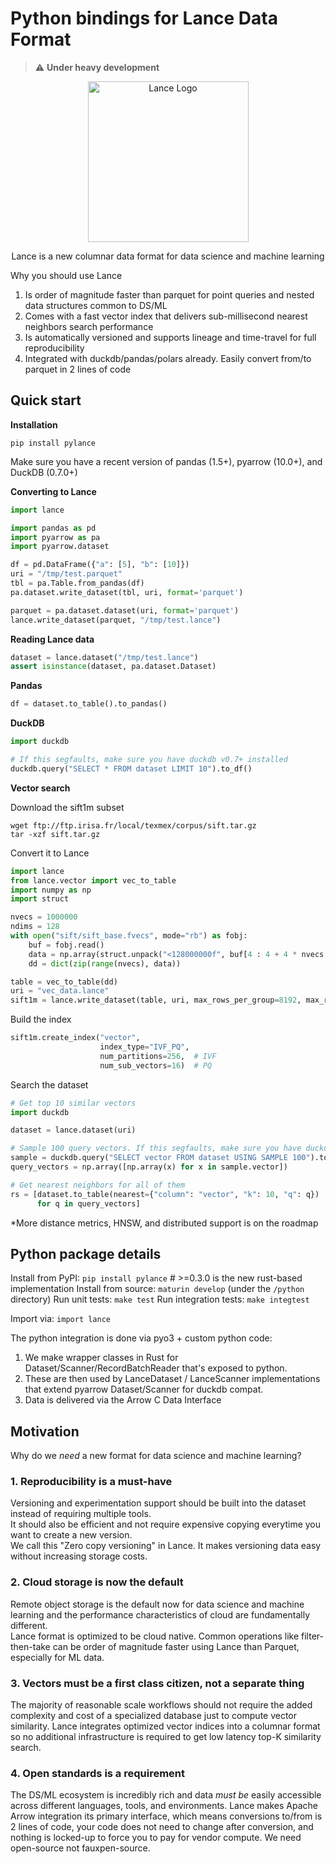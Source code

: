 # Python bindings for Lance Data Format

> :warning: **Under heavy development**

<div align="center">
<p align="center">

<img width="257" alt="Lance Logo" src="https://user-images.githubusercontent.com/917119/199353423-d3e202f7-0269-411d-8ff2-e747e419e492.png">

Lance is a new columnar data format for data science and machine learning
</p></div>

Why you should use Lance
1. Is order of magnitude faster than parquet for point queries and nested data structures common to DS/ML
2. Comes with a fast vector index that delivers sub-millisecond nearest neighbors search performance
3. Is automatically versioned and supports lineage and time-travel for full reproducibility
4. Integrated with duckdb/pandas/polars already. Easily convert from/to parquet in 2 lines of code


## Quick start

**Installation**

```shell
pip install pylance
```

Make sure you have a recent version of pandas (1.5+), pyarrow (10.0+), and DuckDB (0.7.0+)

**Converting to Lance**
```python
import lance

import pandas as pd
import pyarrow as pa
import pyarrow.dataset

df = pd.DataFrame({"a": [5], "b": [10]})
uri = "/tmp/test.parquet"
tbl = pa.Table.from_pandas(df)
pa.dataset.write_dataset(tbl, uri, format='parquet')

parquet = pa.dataset.dataset(uri, format='parquet')
lance.write_dataset(parquet, "/tmp/test.lance")
```

**Reading Lance data**
```python
dataset = lance.dataset("/tmp/test.lance")
assert isinstance(dataset, pa.dataset.Dataset)
```

**Pandas**
```python
df = dataset.to_table().to_pandas()
```

**DuckDB**
```python
import duckdb

# If this segfaults, make sure you have duckdb v0.7+ installed
duckdb.query("SELECT * FROM dataset LIMIT 10").to_df()
```

**Vector search**

Download the sift1m subset

```shell
wget ftp://ftp.irisa.fr/local/texmex/corpus/sift.tar.gz
tar -xzf sift.tar.gz
```

Convert it to Lance

```python
import lance
from lance.vector import vec_to_table
import numpy as np
import struct

nvecs = 1000000
ndims = 128
with open("sift/sift_base.fvecs", mode="rb") as fobj:
    buf = fobj.read()
    data = np.array(struct.unpack("<128000000f", buf[4 : 4 + 4 * nvecs * ndims])).reshape((nvecs, ndims))
    dd = dict(zip(range(nvecs), data))

table = vec_to_table(dd)
uri = "vec_data.lance"
sift1m = lance.write_dataset(table, uri, max_rows_per_group=8192, max_rows_per_file=1024*1024)
```

Build the index

```python
sift1m.create_index("vector",
                    index_type="IVF_PQ", 
                    num_partitions=256,  # IVF
                    num_sub_vectors=16)  # PQ
```

Search the dataset

```python
# Get top 10 similar vectors
import duckdb

dataset = lance.dataset(uri)

# Sample 100 query vectors. If this segfaults, make sure you have duckdb v0.7+ installed
sample = duckdb.query("SELECT vector FROM dataset USING SAMPLE 100").to_df()
query_vectors = np.array([np.array(x) for x in sample.vector])

# Get nearest neighbors for all of them
rs = [dataset.to_table(nearest={"column": "vector", "k": 10, "q": q})      
      for q in query_vectors]
```

*More distance metrics, HNSW, and distributed support is on the roadmap


## Python package details

Install from PyPI: `pip install pylance`  # >=0.3.0 is the new rust-based implementation
Install from source: `maturin develop` (under the `/python` directory)
Run unit tests: `make test`
Run integration tests: `make integtest`

Import via: `import lance`

The python integration is done via pyo3 + custom python code:

1. We make wrapper classes in Rust for Dataset/Scanner/RecordBatchReader that's exposed to python.
2. These are then used by LanceDataset / LanceScanner implementations that extend pyarrow Dataset/Scanner for duckdb compat.
3. Data is delivered via the Arrow C Data Interface

## Motivation

Why do we *need* a new format for data science and machine learning?

### 1. Reproducibility is a must-have

Versioning and experimentation support should be built into the dataset instead of requiring multiple tools.<br/>
It should also be efficient and not require expensive copying everytime you want to create a new version.<br/>
We call this "Zero copy versioning" in Lance. It makes versioning data easy without increasing storage costs.

### 2. Cloud storage is now the default

Remote object storage is the default now for data science and machine learning and the performance characteristics of cloud are fundamentally different.<br/>
Lance format is optimized to be cloud native. Common operations like filter-then-take can be order of magnitude faster
using Lance than Parquet, especially for ML data.

### 3. Vectors must be a first class citizen, not a separate thing

The majority of reasonable scale workflows should not require the added complexity and cost of a
specialized database just to compute vector similarity. Lance integrates optimized vector indices
into a columnar format so no additional infrastructure is required to get low latency top-K similarity search.

### 4. Open standards is a requirement

The DS/ML ecosystem is incredibly rich and data *must be* easily accessible across different languages, tools, and environments.
Lance makes Apache Arrow integration its primary interface, which means conversions to/from is 2 lines of code, your
code does not need to change after conversion, and nothing is locked-up to force you to pay for vendor compute.
We need open-source not fauxpen-source.

